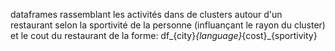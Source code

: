 dataframes rassemblant les activités dans de clusters autour d'un restaurant selon la sportivité de la personne (influançant le rayon du cluster) et le cout du restaurant de la forme:
df_{city}_{language}_{cost}_{sportivity}